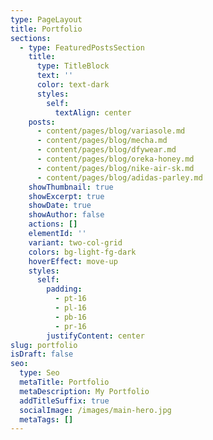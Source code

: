 ```yaml
---
type: PageLayout
title: Portfolio
sections:
  - type: FeaturedPostsSection
    title:
      type: TitleBlock
      text: ''
      color: text-dark
      styles:
        self:
          textAlign: center
    posts:
      - content/pages/blog/variasole.md
      - content/pages/blog/mecha.md
      - content/pages/blog/dfywear.md
      - content/pages/blog/oreka-honey.md
      - content/pages/blog/nike-air-sk.md
      - content/pages/blog/adidas-parley.md
    showThumbnail: true
    showExcerpt: true
    showDate: true
    showAuthor: false
    actions: []
    elementId: ''
    variant: two-col-grid
    colors: bg-light-fg-dark
    hoverEffect: move-up
    styles:
      self:
        padding:
          - pt-16
          - pl-16
          - pb-16
          - pr-16
        justifyContent: center
slug: portfolio
isDraft: false
seo:
  type: Seo
  metaTitle: Portfolio
  metaDescription: My Portfolio
  addTitleSuffix: true
  socialImage: /images/main-hero.jpg
  metaTags: []
---
```

